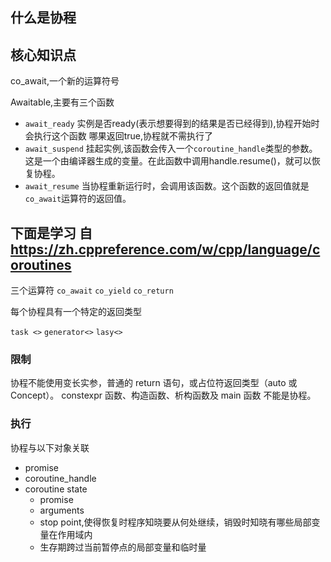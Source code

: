## 什么是协程

## 核心知识点

co_await,一个新的运算符号

Awaitable,主要有三个函数

- `await_ready`
   实例是否ready(表示想要得到的结果是否已经得到),协程开始时会执行这个函数
   哪果返回true,协程就不需执行了
- `await_suspend`
    挂起实例,该函数会传入一个`coroutine_handle`类型的参数。这是一个由编译器生成的变量。在此函数中调用handle.resume()，就可以恢复协程。
- `await_resume`
    当协程重新运行时，会调用该函数。这个函数的返回值就是`co_await`运算符的返回值。

## 下面是学习 自 https://zh.cppreference.com/w/cpp/language/coroutines

三个运算符
`co_await`
`co_yield`
`co_return`

每个协程具有一个特定的返回类型

`task <>`
`generator<>`
`lasy<>`

### 限制

协程不能使用变长实参，普通的 return 语句，或占位符返回类型（auto 或 Concept）。
constexpr 函数、构造函数、析构函数及 main 函数 不能是协程。

### 执行

协程与以下对象关联

- promise
- coroutine_handle
- coroutine state
  - promise
  - arguments
  - stop point,使得恢复时程序知晓要从何处继续，销毁时知晓有哪些局部变量在作用域内
  - 生存期跨过当前暂停点的局部变量和临时量

